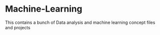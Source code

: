 # Machine-Learning
This contains a bunch of Data analysis and machine learning concept files and projects
